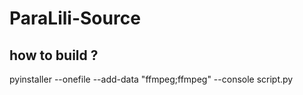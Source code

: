 # ParaLili-Source

## how to build ?
pyinstaller --onefile --add-data "ffmpeg;ffmpeg" --console script.py
